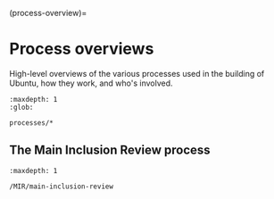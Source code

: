(process-overview)=
# Process overviews

High-level overviews of the various processes used in the building of Ubuntu,
how they work, and who's involved.

```{toctree}
:maxdepth: 1
:glob:

processes/*
```

## The Main Inclusion Review process

```{toctree}
:maxdepth: 1

/MIR/main-inclusion-review
```
